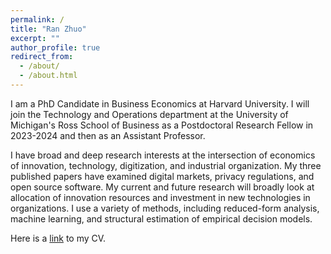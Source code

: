 ```yaml
---
permalink: /
title: "Ran Zhuo"
excerpt: ""
author_profile: true
redirect_from: 
  - /about/
  - /about.html
---
```


I am a PhD Candidate in Business Economics at Harvard University. I will join the Technology and Operations department at the University of Michigan's Ross School of Business as a Postdoctoral Research Fellow in 2023-2024 and then as an Assistant Professor.

I have broad and deep research interests at the intersection of economics of innovation, technology, digitization, and industrial organization. My three published papers have examined digital markets, privacy regulations, and open source software. My current and future research will broadly look at allocation of innovation resources and investment in new technologies in organizations. I use a variety of methods, including reduced-form analysis, machine learning, and structural estimation of empirical decision models. 

Here is a [link](https://ranzhuo17.github.io/files/RanZhuo_CV_current.pdf) to my CV.
